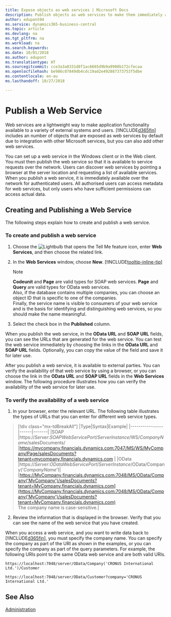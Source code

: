 ```yaml
---
title: Expose objects as web services | Microsoft Docs
description: Publish objects as web services to make them immediately available on the network.
author: edupont04
ms.service: dynamics365-business-central
ms.topic: article
ms.devlang: na
ms.tgt_pltfrm: na
ms.workload: na
ms.search.keywords: 
ms.date: 10/01/2018
ms.author: edupont
ms.translationtype: HT
ms.sourcegitcommit: cce3a3a8331d8f1ac6665d9b9a9908b172cfecaa
ms.openlocfilehash: be986c07849db4cdc19ad2e492887373753f5dbe
ms.contentlocale: en-au
ms.lasthandoff: 10/27/2018

---
```

# <a name="publish-a-web-service"></a>Publish a Web Service

Web services are a lightweight way to make application functionality available to a variety of external systems and users. [!INCLUDE[d365fin](includes/d365fin_md.md)] includes an number of objects that are exposed as web services by default due to integration with other Microsoft services, but you can also add other web services.  

You can set up a web service in the Windows client or in the Web client. You must then publish the web service so that it is available to service requests over the network. Users can discover web services by pointing a browser at the server location and requesting a list of available services. When you publish a web service, it is immediately available over the network for authenticated users. All authorised users can access metadata for web services, but only users who have sufficient permissions can access actual data.

## <a name="creating-and-publishing-a-web-service"></a>Creating and Publishing a Web Service  
The following steps explain how to create and publish a web service.  

### <a name="to-create-and-publish-a-web-service"></a>To create and publish a web service  

1.  Choose the ![Lightbulb that opens the Tell Me feature](media/ui-search/search_small.png "Tell me what you want to do") icon, enter **Web Services**, and then choose the related link.  
2.  In the **Web Services** window, choose **New**. [!INCLUDE[tooltip-inline-tip](includes/tooltip-inline-tip_md.md)]  

    > [!NOTE]  
    >  **Codeunit** and **Page** are valid types for SOAP web services. **Page** and **Query** are valid types for OData web services.  
    Also, if the database contains multiple companies, you can choose an object ID that is specific to one of the companies.  
    Finally, the service name is visible to consumers of your web service and is the basis for identifying and distinguishing web services, so you should make the name meaningful.

3.  Select the check box in the **Published** column.  

When you publish the web service, in the **OData URL** and **SOAP URL** fields, you can see the URLs that are generated for the web service. You can test the web service immediately by choosing the links in the **OData URL** and **SOAP URL** fields. Optionally, you can copy the value of the field and save it for later use.  

After you publish a web service, it is available to external parties. You can verify the availability of that web service by using a browser, or you can choose the link in the **OData URL** and **SOAP URL** fields in the **Web Services** window. The following procedure illustrates how you can verify the availability of the web service for later use.  

### <a name="to-verify-the-availability-of-a-web-service"></a>To verify the availability of a web service  

1.  In your browser, enter the relevant URL. The following table illustrates the types of URLs that you can enter for different web service types.  
> [!div class="mx-tdBreakAll"]
> |Type|Syntax|Example|
> |----------------|------|-------|
> |SOAP |https://*Server*:*SOAPWebServicePort*/*ServerInstance*/WS/*CompanyName*/salesDocuments/ |https://mycompany.financials.dynamics.com:7047/MS/WS/MyCompany/Page/salesDocuments?tenant=mycompany.financials.dynamics.com |
> |OData |https://*Server*:*ODataWebServicePort*/*ServerInstance*/OData/Company('*CompanyName*')|[https://MyCompany.financials.dynamics.com:7048/MS/OData/Company('MyCompany')/salesDocuments?tenant=MyCompany.financials.dynamics.com](https://MyCompany.financials.dynamics.com:7048/MS/OData/Company('MyCompany')/salesDocuments?tenant=MyCompany.financials.dynamics.com) <br />    The company name is case-sensitive.|

2.  Review the information that is displayed in the browser. Verify that you can see the name of the web service that you have created.  

When you access a web service, and you want to write data back to [!INCLUDE[d365fin](includes/d365fin_md.md)], you must specify the company name. You can specify the company as part of the URI as shown in the examples, or you can specify the company as part of the query parameters. For example, the following URIs point to the same OData web service and are both valid URIs.  

```  
https://localhost:7048/server/OData/Company('CRONUS International Ltd.')/Customer  
```  

```  
https://localhost:7048/server/OData/Customer?company='CRONUS International Ltd.'  
```  

## <a name="see-also"></a>See Also  
[Administration](admin-setup-and-administration.md)  

